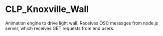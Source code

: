 # CLP_Knoxville_Wall
Animation engine to drive light wall. Receives OSC messages from node.js server, which receives GET requests from end users.
